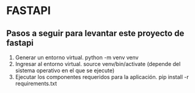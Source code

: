 # FASTAPI

## Pasos a seguir para levantar este proyecto de fastapi

1. Generar un entorno virtual. python -m venv venv
2. Ingresar al entorno virtual. source venv/bin/activate (depende del sistema operativo en el que se ejecute)
3. Ejecutar los componentes requeridos para la aplicación. pip install -r requirements.txt 
